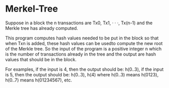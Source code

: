 # Merkel-Tree

Suppose in a block the n transactions are Tx0, Tx1, · · ·, Tx(n-1) and the Merkle tree has already computed.

This program computes hash values needed to be put in the block so that when Txn is added, these hash values can be usedto compute the new root of the Merkle tree. So the input of the program is a positive integer n which is the number of transactions already in the tree and the output are hash values that should be in the block. 

For examples, if the input is 4, then the output should be: h(0..3), if the input is 5, then the output should be: h(0..3), h(4) where h(0..3) means h(0123), h(0..7) means h(01234567), etc.
